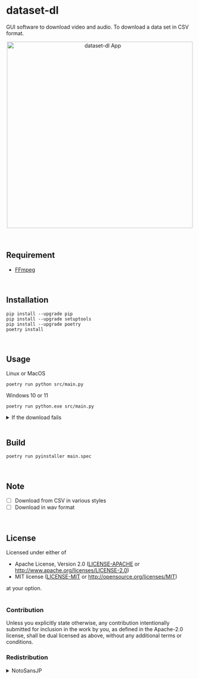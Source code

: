# dataset-dl

GUI software to download video and audio.
To download a data set in CSV format.

<p align="center">
    <img src="https://user-images.githubusercontent.com/38586357/147847093-95ffbfed-6ea6-4f42-9e2d-192913b5acf7.png" alt="dataset-dl App" width="500px">
</p>
<br>


## Requirement

* [FFmpeg](https://ffmpeg.org/)  
<br>


## Installation

```
pip install --upgrade pip
pip install --upgrade setuptools
pip install --upgrade poetry
poetry install
```
<br>


## Usage

Linux or MacOS    
```
poetry run python src/main.py
```

Windows 10 or 11
```
poetry run python.exe src/main.py
```

<details>
<summary>If the download fails</summary>

Try the following command.
```
poetry update
```
</details>
<br>


## Build

```
poetry run pyinstaller main.spec
```
<br>


## Note

- [ ] Download from CSV in various styles
- [ ] Download in wav format  
<br>


## License

Licensed under either of

- Apache License, Version 2.0 ([LICENSE-APACHE](LICENSE-APACHE) or http://www.apache.org/licenses/LICENSE-2.0)
- MIT license ([LICENSE-MIT](LICENSE-MIT) or http://opensource.org/licenses/MIT)

at your option.  
<br>


### Contribution

Unless you explicitly state otherwise, any contribution intentionally submitted for inclusion in the work by you, as defined in the Apache-2.0 license, shall be dual licensed as above, without any additional terms or conditions.

### Redistribution

<details>
<summary>NotoSansJP</summary>

[SIL OPEN FONT LICENSE Version 1.1](resources/fonts/OFL.txt)
```
├── resources  
│   ├── fonts  
│   │   ├── NotoSansJP-Regular.otf  
│   │   └── OFL.txt
```
</details>